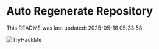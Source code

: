 # Auto Regenerate Repository

This README was last updated: 2025-05-16 05:33:58

 ![TryHackMe](https://tryhackme.com/badge/533634)